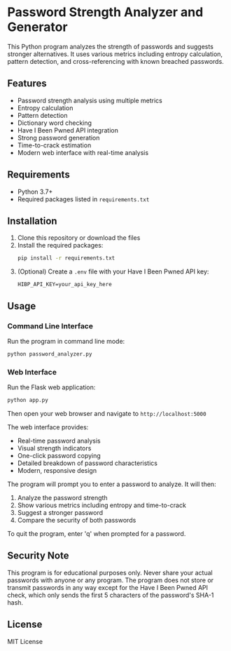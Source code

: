 # Password Strength Analyzer and Generator

This Python program analyzes the strength of passwords and suggests stronger alternatives. It uses various metrics including entropy calculation, pattern detection, and cross-referencing with known breached passwords.

## Features

- Password strength analysis using multiple metrics
- Entropy calculation
- Pattern detection
- Dictionary word checking
- Have I Been Pwned API integration
- Strong password generation
- Time-to-crack estimation
- Modern web interface with real-time analysis

## Requirements

- Python 3.7+
- Required packages listed in `requirements.txt`

## Installation

1. Clone this repository or download the files
2. Install the required packages:
   ```bash
   pip install -r requirements.txt
   ```
3. (Optional) Create a `.env` file with your Have I Been Pwned API key:
   ```
   HIBP_API_KEY=your_api_key_here
   ```

## Usage

### Command Line Interface
Run the program in command line mode:
```bash
python password_analyzer.py
```

### Web Interface
Run the Flask web application:
```bash
python app.py
```
Then open your web browser and navigate to `http://localhost:5000`

The web interface provides:
- Real-time password analysis
- Visual strength indicators
- One-click password copying
- Detailed breakdown of password characteristics
- Modern, responsive design

The program will prompt you to enter a password to analyze. It will then:
1. Analyze the password strength
2. Show various metrics including entropy and time-to-crack
3. Suggest a stronger password
4. Compare the security of both passwords

To quit the program, enter 'q' when prompted for a password.

## Security Note

This program is for educational purposes only. Never share your actual passwords with anyone or any program. The program does not store or transmit passwords in any way except for the Have I Been Pwned API check, which only sends the first 5 characters of the password's SHA-1 hash.

## License

MIT License 
